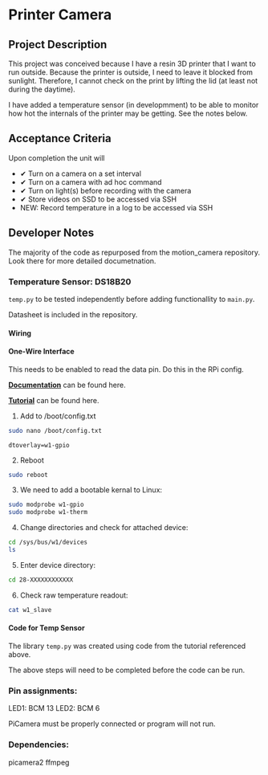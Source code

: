 # Printer Camera

## Project Description

This project was conceived because I have a resin 3D printer that I want to run outside. Because the printer is outside, I need to leave it blocked from sunlight. Therefore, I cannot check on the print by lifting the lid (at least not during the daytime).

I have added a temperature sensor (in developmment) to be able to monitor how hot the internals of the printer may be getting. See the notes below.

## Acceptance Criteria

Upon completion the unit will

- ✔ Turn on a camera on a set interval
- ✔ Turn on a camera with ad hoc command
- ✔ Turn on light(s) before recording with the camera
- ✔ Store videos on SSD to be accessed via SSH
- NEW: Record temperature in a log to be accessed via SSH

## Developer Notes

The majority of the code as repurposed from the motion_camera repository. Look there for more detailed documetnation.

### Temperature Sensor: DS18B20

`temp.py` to be tested independently before adding functionallity to `main.py`.

Datasheet is included in the repository.

#### Wiring

#### One-Wire Interface

This needs to be enabled to read the data pin. Do this in the RPi config.

**[Documentation](https://pinout.xyz/pinout/1_wire)** can be found here.

**[Tutorial](https://www.circuitbasics.com/raspberry-pi-ds18b20-temperature-sensor-tutorial/)** can be found here.

1. Add to /boot/config.txt

```bash
sudo nano /boot/config.txt
```

`dtoverlay=w1-gpio`

2. Reboot

```bash
sudo reboot
```

3. We need to add a bootable kernal to Linux:

```bash
sudo modprobe w1-gpio
sudo modprobe w1-therm
```

4. Change directories and check for attached device:

```bash
cd /sys/bus/w1/devices
ls
```

5. Enter device directory:

```bash
cd 28-XXXXXXXXXXXX
```

6. Check raw temperature readout:

```bash
cat w1_slave
```

#### Code for Temp Sensor

The library `temp.py` was created using code from the tutorial referenced above.

The above steps will need to be completed before the code can be run.

### Pin assignments:

LED1: BCM 13
LED2: BCM 6

PiCamera must be properly connected or program will not run.

### Dependencies:

picamera2
ffmpeg
